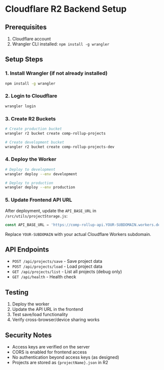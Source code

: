 # Cloudflare R2 Backend Setup

## Prerequisites
1. Cloudflare account
2. Wrangler CLI installed: `npm install -g wrangler`

## Setup Steps

### 1. Install Wrangler (if not already installed)
```bash
npm install -g wrangler
```

### 2. Login to Cloudflare
```bash
wrangler login
```

### 3. Create R2 Buckets
```bash
# Create production bucket
wrangler r2 bucket create comp-rollup-projects

# Create development bucket
wrangler r2 bucket create comp-rollup-projects-dev
```

### 4. Deploy the Worker
```bash
# Deploy to development
wrangler deploy --env development

# Deploy to production
wrangler deploy --env production
```

### 5. Update Frontend API URL
After deployment, update the `API_BASE_URL` in `/src/utils/projectStorage.js`:
```javascript
const API_BASE_URL = 'https://comp-rollup-api.YOUR-SUBDOMAIN.workers.dev'
```

Replace `YOUR-SUBDOMAIN` with your actual Cloudflare Workers subdomain.

## API Endpoints

- `POST /api/projects/save` - Save project data
- `POST /api/projects/load` - Load project data
- `GET /api/projects/list` - List all projects (debug only)
- `GET /api/health` - Health check

## Testing

1. Deploy the worker
2. Update the API URL in the frontend
3. Test save/load functionality
4. Verify cross-browser/device sharing works

## Security Notes

- Access keys are verified on the server
- CORS is enabled for frontend access
- No authentication beyond access keys (as designed)
- Projects are stored as `{projectName}.json` in R2
